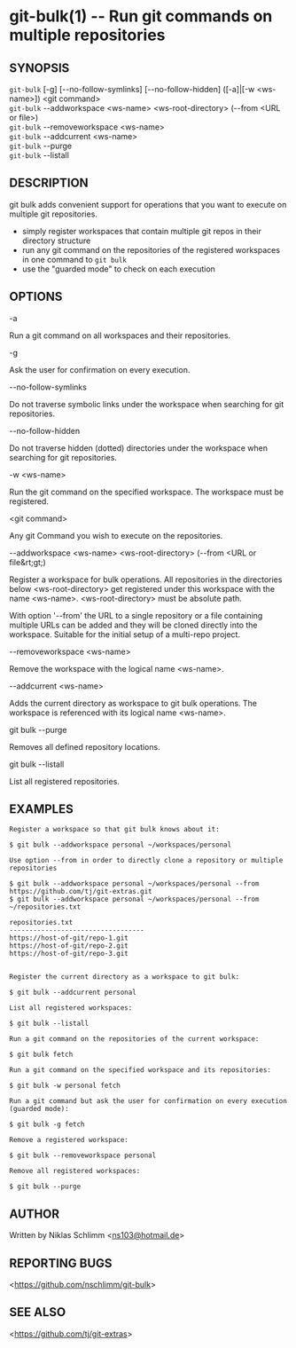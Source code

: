 git-bulk(1) -- Run git commands on multiple repositories
========================================================

## SYNOPSIS

`git-bulk` [-g] [--no-follow-symlinks] [--no-follow-hidden] ([-a]|[-w &lt;ws-name&gt;]) &lt;git command&gt; <br/>
`git-bulk` --addworkspace &lt;ws-name&gt; &lt;ws-root-directory&gt; (--from &lt;URL or file&gt;) <br/>
`git-bulk` --removeworkspace &lt;ws-name&gt; <br/>
`git-bulk` --addcurrent &lt;ws-name&gt; <br/>
`git-bulk` --purge <br/>
`git-bulk` --listall

## DESCRIPTION

git bulk adds convenient support for operations that you want to execute on multiple git repositories.

- simply register workspaces that contain multiple git repos in their directory structure
- run any git command on the repositories of the registered workspaces in one command to `git bulk`
- use the "guarded mode" to check on each execution

## OPTIONS

  -a

  Run a git command on all workspaces and their repositories.

  -g

  Ask the user for confirmation on every execution.

  --no-follow-symlinks

  Do not traverse symbolic links under the workspace when searching for git repositories.

  --no-follow-hidden

  Do not traverse hidden (dotted) directories under the workspace when searching for git repositories.

  -w &lt;ws-name&gt;

  Run the git command on the specified workspace. The workspace must be registered.

  &lt;git command&gt;

  Any git Command you wish to execute on the repositories.

  --addworkspace &lt;ws-name&gt; &lt;ws-root-directory&gt; (--from &lt;URL or file&rt;gt;)

  Register a workspace for bulk operations. All repositories in the directories below &lt;ws-root-directory&gt; get registered under this workspace with the name &lt;ws-name&gt;. &lt;ws-root-directory&gt; must be absolute path.

  With option '--from' the URL to a single repository or a file containing multiple URLs can be added and they will be cloned directly into the workspace. Suitable for the initial setup of a multi-repo project.

  --removeworkspace &lt;ws-name&gt;

  Remove the workspace with the logical name &lt;ws-name&gt;.

  --addcurrent &lt;ws-name&gt;

  Adds the current directory as workspace to git bulk operations. The workspace is referenced with its logical name &lt;ws-name&gt;.

  git bulk --purge

  Removes all defined repository locations.

  git bulk --listall

  List all registered repositories.

## EXAMPLES

    Register a workspace so that git bulk knows about it:

    $ git bulk --addworkspace personal ~/workspaces/personal

    Use option --from in order to directly clone a repository or multiple repositories 

    $ git bulk --addworkspace personal ~/workspaces/personal --from https://github.com/tj/git-extras.git
    $ git bulk --addworkspace personal ~/workspaces/personal --from ~/repositories.txt

    repositories.txt
    ----------------------------------
    https://host-of-git/repo-1.git
    https://host-of-git/repo-2.git
    https://host-of-git/repo-3.git


    Register the current directory as a workspace to git bulk:

    $ git bulk --addcurrent personal

    List all registered workspaces:

    $ git bulk --listall

    Run a git command on the repositories of the current workspace:

    $ git bulk fetch

    Run a git command on the specified workspace and its repositories:

    $ git bulk -w personal fetch

    Run a git command but ask the user for confirmation on every execution (guarded mode):

    $ git bulk -g fetch

    Remove a registered workspace:

    $ git bulk --removeworkspace personal

    Remove all registered workspaces:

    $ git bulk --purge

## AUTHOR

Written by Niklas Schlimm &lt;<ns103@hotmail.de>&gt;

## REPORTING BUGS

&lt;https://github.com/nschlimm/git-bulk&gt;

## SEE ALSO

&lt;<https://github.com/tj/git-extras>&gt;
